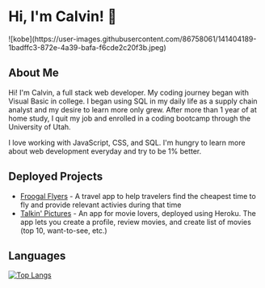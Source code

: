 <h1> Hi, I'm Calvin! 👋</h1>
  ![kobe](https://user-images.githubusercontent.com/86758061/141404189-1badffc3-872e-4a39-bafa-f6cde2c20f3b.jpeg)

<!-- <p align='center'>
  <img src='https://img.shields.io/github/last-commit/calvinjdonner' />
</p> -->
     
  ## About Me
   Hi! I'm Calvin, a full stack web developer. My coding journey began with Visual Basic in college. I began using SQL in my daily life as a supply chain analyst and my desire to learn more only grew. After more than 1 year of at home study, I quit my job and enrolled in a coding bootcamp through the University of Utah. 
   
   I love working with JavaScript, CSS, and SQL. I'm hungry to learn more about web development everyday and try to be 1% better.

  ## Deployed Projects
  - [Froogal Flyers](https://jazzmbarry.github.io/project-1/) - A travel app to help travelers find the cheapest time to fly and provide relevant activies during that time
  - [Talkin' Pictures](https://morning-atoll-30577.herokuapp.com/) - An app for movie lovers, deployed using Heroku. The app lets you create a profile, review movies, and create list of movies (top 10, want-to-see, etc.)

## Languages
[![Top Langs](https://github-readme-stats.vercel.app/api/top-langs/?username=calvinjdonner)](https://github.com/calvinjdonner/github-readme-stats)


<!-- ## Weekly Stats -->
